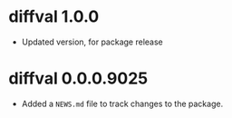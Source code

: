 # diffval 1.0.0

* Updated version, for package release

# diffval 0.0.0.9025

* Added a `NEWS.md` file to track changes to the package.
